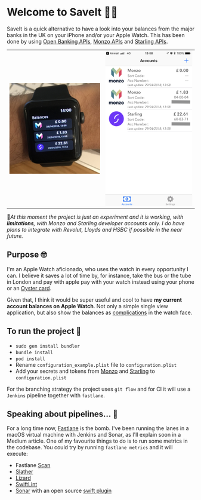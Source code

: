 # Welcome to SaveIt 👋💸
SaveIt is a quick alternative to have a look into your balances from the major banks in the UK on your iPhone and/or your Apple Watch. This has been done by using [Open Banking APIs](https://www.openbanking.org.uk/), [Monzo APIs](https://developers.monzo.com/) and [Starling APIs](https://developer.starlingbank.com/).

|||
|:-:|:-:|
| ![Watch app](static/watchOS.jpg) | ![iPhone app](static/iOS.PNG) |

🚀*At this moment the project is just an experiment and it is working, with ___limitations___, with Monzo and Starling developer accounts only. I do have plans to integrate with Revolut, Lloyds and HSBC if possible in the near future.*

## Purpose 🤓

I'm an Apple Watch aficionado, who uses the watch in every opportunity I can. I believe it saves a lot of time by, for instance, take the bus or the tube in London and pay with apple pay with your watch instead using your phone or an [Oyster card](https://tfl.gov.uk/fares-and-payments/oyster).

Given that, I think it would be super useful and cool to have __my current account balances on Apple Watch__. Not only a simple single view application, but also show the balances as [complications](https://developer.apple.com/library/content/documentation/General/Conceptual/WatchKitProgrammingGuide/index.html#//apple_ref/doc/uid/TP40014969-CH8-SW6) in the watch face.


## To run the project 🏃‍
- `sudo gem install bundler`
- `bundle install`
- `pod install`
- Rename `configuration_example.plist` file to `configuration.plist`
- Add your secrets and tokens from [Monzo](https://developers.monzo.com/) and [Starling](https://developer.starlingbank.com/) to `configuration.plist`

For the branching strategy the project uses `git flow` and for CI it will use a `Jenkins` pipeline together with `fastlane`.

## Speaking about pipelines... 🚀
For a long time now, [Fastlane](https://fastlane.tools/) is the bomb. I've been running the lanes in a macOS virtual machine with Jenkins and Sonar, as I'll explain soon in a Medium article. One of my favourite things to do is to run some metrics in the codebase. You could try by running `fastlane metrics` and it will execute:
- Fastlane [Scan](https://docs.fastlane.tools/actions/scan/)
- [Slather](https://github.com/SlatherOrg/slather)
- [Lizard](https://github.com/terryyin/lizard)
- [SwiftLint](https://github.com/realm/SwiftLint)
- [Sonar](https://www.sonarsource.com/) with an open source [swift plugin](https://github.com/Backelite/sonar-swift)
